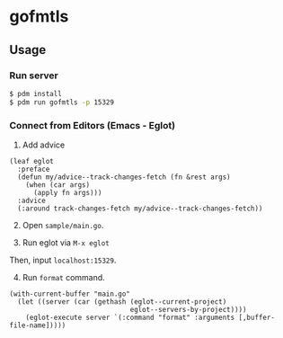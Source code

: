 # gofmtls

## Usage

### Run server

```bash
$ pdm install
$ pdm run gofmtls -p 15329
```

### Connect from Editors (Emacs - Eglot)

1. Add advice
```elisp
(leaf eglot
  :preface
  (defun my/advice--track-changes-fetch (fn &rest args)
    (when (car args)
      (apply fn args)))
  :advice
  (:around track-changes-fetch my/advice--track-changes-fetch))
```

2. Open `sample/main.go`.

3. Run eglot via `M-x eglot`

  Then, input `localhost:15329`.

4. Run `format` command.

```elisp
(with-current-buffer "main.go"
  (let ((server (car (gethash (eglot--current-project)
                              eglot--servers-by-project))))
    (eglot-execute server `(:command "format" :arguments [,buffer-file-name]))))
```
